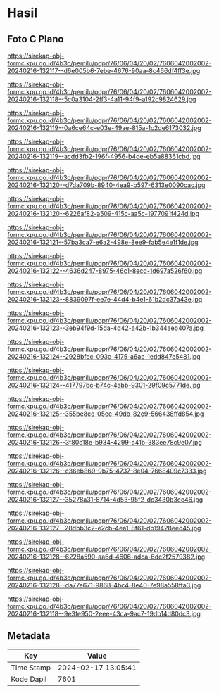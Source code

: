 # Hasil

## Foto C Plano

https://sirekap-obj-formc.kpu.go.id/4b3c/pemilu/pdpr/76/06/04/20/02/7606042002002-20240216-132117--d6e005b6-7ebe-4676-90aa-8c466df4ff3e.jpg

https://sirekap-obj-formc.kpu.go.id/4b3c/pemilu/pdpr/76/06/04/20/02/7606042002002-20240216-132118--5c0a3104-2ff3-4a11-94f9-a192c9824629.jpg

https://sirekap-obj-formc.kpu.go.id/4b3c/pemilu/pdpr/76/06/04/20/02/7606042002002-20240216-132119--0a6ce64c-e03e-49ae-815a-1c2de6173032.jpg

https://sirekap-obj-formc.kpu.go.id/4b3c/pemilu/pdpr/76/06/04/20/02/7606042002002-20240216-132119--acdd3fb2-196f-4956-b4de-eb5a88361cbd.jpg

https://sirekap-obj-formc.kpu.go.id/4b3c/pemilu/pdpr/76/06/04/20/02/7606042002002-20240216-132120--d7da709b-8940-4ea9-b597-6313e0090cac.jpg

https://sirekap-obj-formc.kpu.go.id/4b3c/pemilu/pdpr/76/06/04/20/02/7606042002002-20240216-132120--6226af82-a509-415c-aa5c-1977091f424d.jpg

https://sirekap-obj-formc.kpu.go.id/4b3c/pemilu/pdpr/76/06/04/20/02/7606042002002-20240216-132121--57ba3ca7-e6a2-498e-8ee9-fab5e4e1f1de.jpg

https://sirekap-obj-formc.kpu.go.id/4b3c/pemilu/pdpr/76/06/04/20/02/7606042002002-20240216-132122--4636d247-8975-46c1-8ecd-1d697a526f60.jpg

https://sirekap-obj-formc.kpu.go.id/4b3c/pemilu/pdpr/76/06/04/20/02/7606042002002-20240216-132123--8839097f-ee7e-44d4-b4e1-61b2dc37a43e.jpg

https://sirekap-obj-formc.kpu.go.id/4b3c/pemilu/pdpr/76/06/04/20/02/7606042002002-20240216-132123--3eb94f9d-15da-4d42-a42b-1b344aeb407a.jpg

https://sirekap-obj-formc.kpu.go.id/4b3c/pemilu/pdpr/76/06/04/20/02/7606042002002-20240216-132124--2928bfec-093c-4175-a6ac-1edd847e5481.jpg

https://sirekap-obj-formc.kpu.go.id/4b3c/pemilu/pdpr/76/06/04/20/02/7606042002002-20240216-132124--417797bc-b74c-4abb-9301-29f09c5771de.jpg

https://sirekap-obj-formc.kpu.go.id/4b3c/pemilu/pdpr/76/06/04/20/02/7606042002002-20240216-132125--355be8ce-05ee-49db-82e9-566438ffd854.jpg

https://sirekap-obj-formc.kpu.go.id/4b3c/pemilu/pdpr/76/06/04/20/02/7606042002002-20240216-132126--3f80c18e-b934-4299-a41b-383ee78c9e07.jpg

https://sirekap-obj-formc.kpu.go.id/4b3c/pemilu/pdpr/76/06/04/20/02/7606042002002-20240216-132126--c36eb869-9b75-4737-8e04-7668409c7333.jpg

https://sirekap-obj-formc.kpu.go.id/4b3c/pemilu/pdpr/76/06/04/20/02/7606042002002-20240216-132127--35278a31-8714-4d53-95f2-dc3430b3ec46.jpg

https://sirekap-obj-formc.kpu.go.id/4b3c/pemilu/pdpr/76/06/04/20/02/7606042002002-20240216-132127--28dbb3c2-e2cb-4ea1-8f61-db19428eed45.jpg

https://sirekap-obj-formc.kpu.go.id/4b3c/pemilu/pdpr/76/06/04/20/02/7606042002002-20240216-132128--6228a590-aa6d-4606-adca-6dc2f2579382.jpg

https://sirekap-obj-formc.kpu.go.id/4b3c/pemilu/pdpr/76/06/04/20/02/7606042002002-20240216-132128--da77e671-9868-4bc4-8e40-7e98a558ffa3.jpg

https://sirekap-obj-formc.kpu.go.id/4b3c/pemilu/pdpr/76/06/04/20/02/7606042002002-20240216-132118--9e3fe950-2eee-43ca-9ac7-19db14d80dc3.jpg


## Metadata

| Key        | Value               |
| ---------- | ------------------- |
| Time Stamp | 2024-02-17 13:05:41 |
| Kode Dapil | 7601                |



